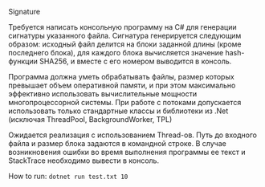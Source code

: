 Signature


Требуется написать консольную программу на C# для генерации сигнатуры указанного файла. 
Сигнатура генерируется следующим образом: исходный файл делится на блоки заданной длины 
(кроме последнего блока), для каждого блока вычисляется значение hash-функции SHA256, и 
вместе с его номером выводится в консоль.

Программа должна уметь обрабатывать файлы, размер которых превышает объем оперативной 
памяти, и при этом максимально эффективно использовать вычислительные мощности 
многопроцессорной системы. При работе с потоками допускается использовать только 
стандартные классы и библиотеки из .Net (исключая ThreadPool, BackgroundWorker, TPL)

Ожидается реализация с использованием Thread-ов. Путь до входного файла и размер блока 
задаются в командной строке. В случае возникновения ошибки во время выполнения программы 
ее текст и StackTrace необходимо вывести в консоль.

How to run:
`dotnet run test.txt 10`